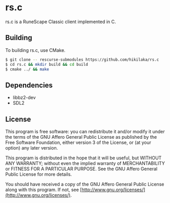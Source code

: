 # rs.c

rs.c is a RuneScape Classic client implemented in C.

## Building
To building rs.c, use CMake. 
```sh
$ git clone -- rescurse-submodules https://github.com/hikilaka/rs.c
$ cd rs.c && mkdir build && cd build
$ cmake ../ && make
```

## Dependencies

* libbz2-dev
* SDL2

## License
This program is free software: you can redistribute it and/or modify it under the terms of the GNU Affero General Public License as published by the Free Software Foundation, either version 3 of the License, or (at your option) any later version.

This program is distributed in the hope that it will be useful, but WITHOUT ANY WARRANTY; without even the implied warranty of MERCHANTABILITY or FITNESS FOR A PARTICULAR PURPOSE. See the GNU Affero General Public License for more details.

You should have received a copy of the GNU Affero General Public License along with this program. If not, see [http://www.gnu.org/licenses/](http://www.gnu.org/licenses/).


